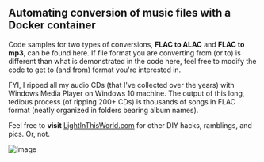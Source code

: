 ## Automating conversion of music files with a Docker container

Code samples for two types of conversions, **FLAC to ALAC** and **FLAC to mp3**, can be found here. If file format you are converting from (or to) is different than what is demonstrated in the code here, feel free to modify the code to get to (and from) format you're interested in.

FYI, I ripped all my audio CDs (that I've collected over the years) with Windows Media Player on Windows 10 machine. The output of this long, tedious process (of ripping 200+ CDs) is thousands of songs in FLAC format (neatly organized in folders bearing album names).

Feel free to **visit** [LightInThisWorld.com](https://lightinthisworld.com) for other DIY hacks, ramblings, and pics. Or, not.

![Image](https://live.staticflickr.com/65535/51989842751_46acc6462e_b.jpg)
